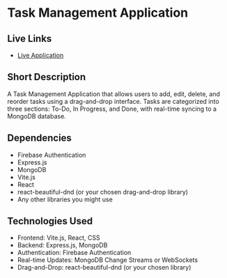 # Task Management Application
## Live Links
- [Live Application]([your-live-link-here](https://taskmanagement-cf552.web.app/))
## Short Description
A Task Management Application that allows users to add, edit, delete, and reorder tasks using a drag-and-drop interface. Tasks are categorized into three sections: To-Do, In Progress, and Done, with real-time syncing to a MongoDB database.

## Dependencies
- Firebase Authentication
- Express.js
- MongoDB
- Vite.js
- React
- react-beautiful-dnd (or your chosen drag-and-drop library)
- Any other libraries you might use



## Technologies Used
- Frontend: Vite.js, React, CSS
- Backend: Express.js, MongoDB
- Authentication: Firebase Authentication
- Real-time Updates: MongoDB Change Streams or WebSockets
- Drag-and-Drop: react-beautiful-dnd (or your chosen library)
